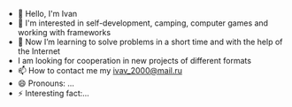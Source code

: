 - 👋 Hello, I'm Ivan
- 👀 I'm interested in self-development, camping, computer games and working with frameworks
- 🌱 Now I’m learning to solve problems in a short time and with the help of the Internet
- I am looking for cooperation in new projects of different formats
- 📫 How to contact me my ivav_2000@mail.ru
- 😄 Pronouns: ...
- ⚡ Interesting fact:...

<!---
Ivav2071/Ivav2071 is a ✨ special ✨ repository because its `README.md` (this file) is present in your GitHub profile.
You can click the Preview link to preview the changes.
--->
